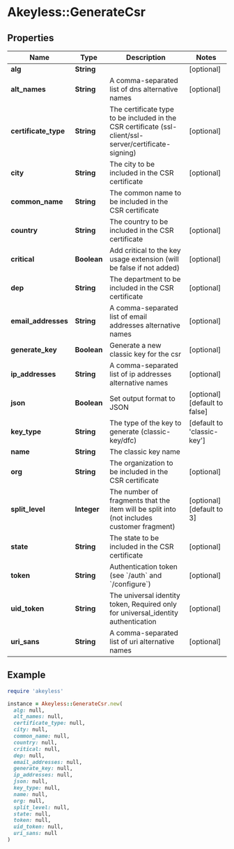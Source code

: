 # Akeyless::GenerateCsr

## Properties

| Name | Type | Description | Notes |
| ---- | ---- | ----------- | ----- |
| **alg** | **String** |  | [optional] |
| **alt_names** | **String** | A comma-separated list of dns alternative names | [optional] |
| **certificate_type** | **String** | The certificate type to be included in the CSR certificate (ssl-client/ssl-server/certificate-signing) | [optional] |
| **city** | **String** | The city to be included in the CSR certificate | [optional] |
| **common_name** | **String** | The common name to be included in the CSR certificate |  |
| **country** | **String** | The country to be included in the CSR certificate | [optional] |
| **critical** | **Boolean** | Add critical to the key usage extension (will be false if not added) | [optional] |
| **dep** | **String** | The department to be included in the CSR certificate | [optional] |
| **email_addresses** | **String** | A comma-separated list of email addresses alternative names | [optional] |
| **generate_key** | **Boolean** | Generate a new classic key for the csr | [optional] |
| **ip_addresses** | **String** | A comma-separated list of ip addresses alternative names | [optional] |
| **json** | **Boolean** | Set output format to JSON | [optional][default to false] |
| **key_type** | **String** | The type of the key to generate (classic-key/dfc) | [default to &#39;classic-key&#39;] |
| **name** | **String** | The classic key name |  |
| **org** | **String** | The organization to be included in the CSR certificate | [optional] |
| **split_level** | **Integer** | The number of fragments that the item will be split into (not includes customer fragment) | [optional][default to 3] |
| **state** | **String** | The state to be included in the CSR certificate | [optional] |
| **token** | **String** | Authentication token (see &#x60;/auth&#x60; and &#x60;/configure&#x60;) | [optional] |
| **uid_token** | **String** | The universal identity token, Required only for universal_identity authentication | [optional] |
| **uri_sans** | **String** | A comma-separated list of uri alternative names | [optional] |

## Example

```ruby
require 'akeyless'

instance = Akeyless::GenerateCsr.new(
  alg: null,
  alt_names: null,
  certificate_type: null,
  city: null,
  common_name: null,
  country: null,
  critical: null,
  dep: null,
  email_addresses: null,
  generate_key: null,
  ip_addresses: null,
  json: null,
  key_type: null,
  name: null,
  org: null,
  split_level: null,
  state: null,
  token: null,
  uid_token: null,
  uri_sans: null
)
```

